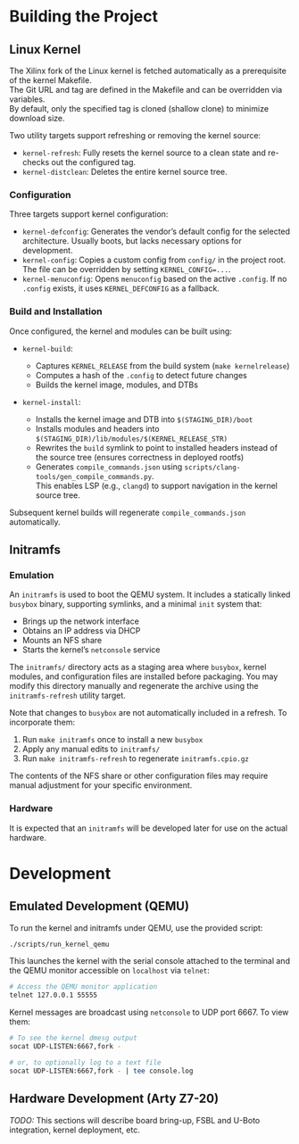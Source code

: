 # Building the Project

## Linux Kernel

The Xilinx fork of the Linux kernel is fetched automatically as a prerequisite of the kernel Makefile.  
The Git URL and tag are defined in the Makefile and can be overridden via variables.  
By default, only the specified tag is cloned (shallow clone) to minimize download size.

Two utility targets support refreshing or removing the kernel source:
- `kernel-refresh`: Fully resets the kernel source to a clean state and re-checks out the configured tag.
- `kernel-distclean`: Deletes the entire kernel source tree.

### Configuration

Three targets support kernel configuration:

- `kernel-defconfig`: Generates the vendor’s default config for the selected architecture. Usually boots, but lacks necessary options for development.
- `kernel-config`: Copies a custom config from `config/` in the project root. The file can be overridden by setting `KERNEL_CONFIG=...`.
- `kernel-menuconfig`: Opens `menuconfig` based on the active `.config`. If no `.config` exists, it uses `KERNEL_DEFCONFIG` as a fallback.

### Build and Installation

Once configured, the kernel and modules can be built using:

- `kernel-build`: 
  - Captures `KERNEL_RELEASE` from the build system (`make kernelrelease`)
  - Computes a hash of the `.config` to detect future changes
  - Builds the kernel image, modules, and DTBs

- `kernel-install`: 
  - Installs the kernel image and DTB into `$(STAGING_DIR)/boot`
  - Installs modules and headers into `$(STAGING_DIR)/lib/modules/$(KERNEL_RELEASE_STR)`
  - Rewrites the `build` symlink to point to installed headers instead of the source tree (ensures correctness in deployed rootfs)
  - Generates `compile_commands.json` using `scripts/clang-tools/gen_compile_commands.py`.  
    This enables LSP (e.g., `clangd`) to support navigation in the kernel source tree.

Subsequent kernel builds will regenerate `compile_commands.json` automatically.


## Initramfs

### Emulation

An `initramfs` is used to boot the QEMU system. It includes a statically linked `busybox` binary, supporting symlinks, and a minimal `init` system that:

- Brings up the network interface
- Obtains an IP address via DHCP
- Mounts an NFS share
- Starts the kernel’s `netconsole` service

The `initramfs/` directory acts as a staging area where `busybox`, kernel modules, and configuration files are installed before packaging. You may modify this directory manually and regenerate the archive using the `initramfs-refresh` utility target.

Note that changes to `busybox` are not automatically included in a refresh. To incorporate them:

1. Run `make initramfs` once to install a new `busybox`
2. Apply any manual edits to `initramfs/`
3. Run `make initramfs-refresh` to regenerate `initramfs.cpio.gz`

The contents of the NFS share or other configuration files may require manual adjustment for your specific environment.

### Hardware

It is expected that an `initramfs` will be developed later for use on
the actual hardware.

# Development

## Emulated Development (QEMU)

To run the kernel and initramfs under QEMU, use the provided script:
```bash
./scripts/run_kernel_qemu
```

This launches the kernel with the serial console attached to the terminal and the QEMU monitor accessible on `localhost` via `telnet`:
```bash
# Access the QEMU monitor application
telnet 127.0.0.1 55555
```

Kernel messages are broadcast using `netconsole` to UDP port 6667. To view them:
```bash
# To see the kernel dmesg output
socat UDP-LISTEN:6667,fork -

# or, to optionally log to a text file
socat UDP-LISTEN:6667,fork - | tee console.log
```

## Hardware Development (Arty Z7-20)
*TODO:* This sections will describe board bring-up, FSBL and U-Boto integration, kernel deployment, etc.

